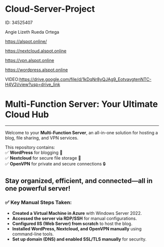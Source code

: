# Cloud-Server-Project

ID: 34525407

Angie Lizeth Rueda Ortega 

https://alspot.online/
 
 https://nextcloud.alspot.online 
 
 https://vpn.alspot.online 
 
 https://wordpress.alspot.online

VIDEO:https://drive.google.com/file/d/1kDqNr8yQJAg9_EotvavgtenNTC-H4V2j/view?usp=drive_link

#  **Multi-Function Server: Your Ultimate Cloud Hub**   
--------------------------------------------  
Welcome to your **Multi-Function Server**, an all-in-one solution for hosting a blog, file sharing, and VPN services. 

This repository contains:  
✅ **WordPress** for blogging 📝  
✅ **Nextcloud** for secure file storage 📁  
✅ **OpenVPN** for private and secure connections 🔒  

Stay organized, efficient, and connected—all in one powerful server!  
--------------------------------------------  

### ✅ Key Manual Steps Taken:
- **Created a Virtual Machine in Azure** with Windows Server 2022.  
- **Accessed the server via RDP/SSH** for manual configurations.
- **Configured IIS (Web Server) from scratch** to host the blog.
- **Installed WordPress, Nextcloud, and OpenVPN manually** using command-line tools.  
- **Set up domain (DNS) and enabled SSL/TLS manually** for security.  

                             
 
